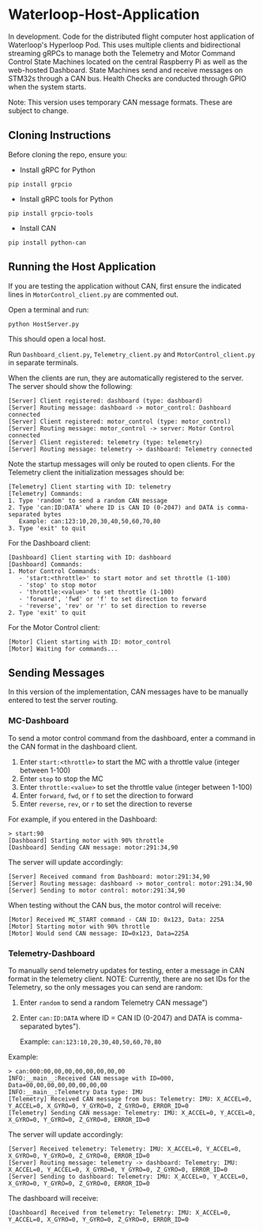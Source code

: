 # Waterloop-Host-Application
In development. Code for the distributed flight computer host application of Waterloop's Hyperloop Pod. This uses multiple clients and bidirectional streaming gRPCs to manage both the Telemetry and Motor Command Control State Machines located on the central Raspberry Pi as well as the web-hosted Dashboard. State Machines send and receive messages on STM32s through a CAN bus. Health Checks are conducted through GPIO when the system starts.

Note: This version uses temporary CAN message formats. These are subject to change.

## Cloning Instructions
Before cloning the repo, ensure you:
- Install gRPC for Python
```
pip install grpcio
```
- Install gRPC tools for Python
```
pip install grpcio-tools
```
- Install CAN
```
pip install python-can
```
## Running the Host Application
If you are testing the application without CAN, first ensure the indicated lines in `MotorControl_client.py` are commented out.

Open a terminal and run:
```
python HostServer.py
```
This should open a local host. 

Run `Dashboard_client.py`, `Telemetry_client.py` and `MotorControl_client.py` in separate terminals.

When the clients are run, they are automatically registered to the server. The server should show the following:
```
[Server] Client registered: dashboard (type: dashboard)
[Server] Routing message: dashboard -> motor_control: Dashboard connected   
[Server] Client registered: motor_control (type: motor_control)
[Server] Routing message: motor_control -> server: Motor Control connected  
[Server] Client registered: telemetry (type: telemetry)
[Server] Routing message: telemetry -> dashboard: Telemetry connected
```
Note the startup messages will only be routed to open clients.
For the Telemetry client the initialization messages should be:
```
[Telemetry] Client starting with ID: telemetry
[Telemetry] Commands:
1. Type 'random' to send a random CAN message
2. Type 'can:ID:DATA' where ID is CAN ID (0-2047) and DATA is comma-separated bytes
   Example: can:123:10,20,30,40,50,60,70,80
3. Type 'exit' to quit
```
For the Dashboard client:
```
[Dashboard] Client starting with ID: dashboard
[Dashboard] Commands:
1. Motor Control Commands:
   - 'start:<throttle>' to start motor and set throttle (1-100)
   - 'stop' to stop motor
   - 'throttle:<value>' to set throttle (1-100)
   - 'forward', 'fwd' or 'f' to set direction to forward
   - 'reverse', 'rev' or 'r' to set direction to reverse
2. Type 'exit' to quit
```
For the Motor Control client:
```
[Motor] Client starting with ID: motor_control
[Motor] Waiting for commands...
```
## Sending Messages ##
In this version of the implementation, CAN messages have to be manually entered to test the server routing. 

### MC-Dashboard
To send a motor control command from the dashboard, enter a command in the CAN format in the dashboard client.

1. Enter `start:<throttle>` to start the MC with a throttle value (integer between 1-100)
2. Enter `stop` to stop the MC
3. Enter `throttle:<value>` to set the throttle value (integer between 1-100)
4. Enter `forward`, `fwd`, or `f` to set the direction to forward
5. Enter `reverse`, `rev`, or `r` to set the direction to reverse

For example, if you entered in the Dashboard:
```
> start:90 
[Dashboard] Starting motor with 90% throttle
[Dashboard] Sending CAN message: motor:291:34,90
```
The server will update accordingly:
```
[Server] Received command from Dashboard: motor:291:34,90
[Server] Routing message: dashboard -> motor_control: motor:291:34,90
[Server] Sending to motor control: motor:291:34,90
```
When testing without the CAN bus, the motor control will receive:
```
[Motor] Received MC_START command - CAN ID: 0x123, Data: 225A
[Motor] Starting motor with 90% throttle
[Motor] Would send CAN message: ID=0x123, Data=225A
```
### Telemetry-Dashboard
To manually send telemetry updates for testing, enter a message in CAN format in the telemetry client. NOTE: Currently, there are no set IDs for the Telemetry, so the only messages you can send are random:

1. Enter `random` to send a random Telemetry CAN message")
2. Enter `can:ID:DATA` where ID = CAN ID (0-2047) and DATA is comma-separated bytes"). 

   Example: `can:123:10,20,30,40,50,60,70,80`

Example:
```
> can:000:00,00,00,00,00,00,00,00
INFO:__main__:Received CAN message with ID=000, Data=00,00,00,00,00,00,00,00
INFO:__main__:Telemetry Data type: IMU
[Telemetry] Received CAN message from bus: Telemetry: IMU: X_ACCEL=0, Y_ACCEL=0, X_GYRO=0, Y_GYRO=0, Z_GYRO=0, ERROR_ID=0
[Telemetry] Sending CAN message: Telemetry: IMU: X_ACCEL=0, Y_ACCEL=0, X_GYRO=0, Y_GYRO=0, Z_GYRO=0, ERROR_ID=0
```
The server will update accordingly:
```
[Server] Received telemetry: Telemetry: IMU: X_ACCEL=0, Y_ACCEL=0, X_GYRO=0, Y_GYRO=0, Z_GYRO=0, ERROR_ID=0
[Server] Routing message: telemetry -> dashboard: Telemetry: IMU: X_ACCEL=0, Y_ACCEL=0, X_GYRO=0, Y_GYRO=0, Z_GYRO=0, ERROR_ID=0
[Server] Sending to dashboard: Telemetry: IMU: X_ACCEL=0, Y_ACCEL=0, X_GYRO=0, Y_GYRO=0, Z_GYRO=0, ERROR_ID=0
```
The dashboard will receive:
```
[Dashboard] Received from telemetry: Telemetry: IMU: X_ACCEL=0, Y_ACCEL=0, X_GYRO=0, Y_GYRO=0, Z_GYRO=0, ERROR_ID=0
```
